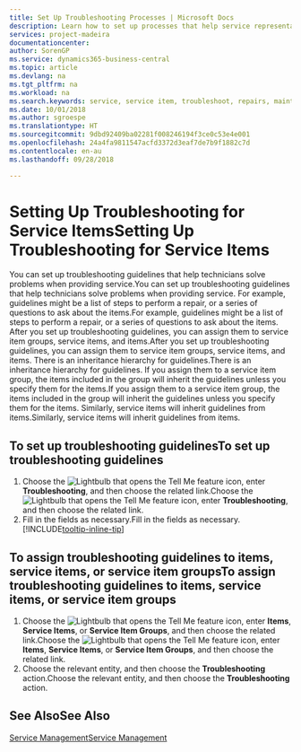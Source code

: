 ```yaml
---
title: Set Up Troubleshooting Processes | Microsoft Docs
description: Learn how to set up processes that help service representatives identify and resolve issues with service items.
services: project-madeira
documentationcenter: 
author: SorenGP
ms.service: dynamics365-business-central
ms.topic: article
ms.devlang: na
ms.tgt_pltfrm: na
ms.workload: na
ms.search.keywords: service, service item, troubleshoot, repairs, maintenance
ms.date: 10/01/2018
ms.author: sgroespe
ms.translationtype: HT
ms.sourcegitcommit: 9dbd92409ba02281f008246194f3ce0c53e4e001
ms.openlocfilehash: 24a4fa9811547acfd3372d3eaf7de7b9f1882c7d
ms.contentlocale: en-au
ms.lasthandoff: 09/28/2018

---
```


# <a name="setting-up-troubleshooting-for-service-items"></a><span data-ttu-id="ff198-103">Setting Up Troubleshooting for Service Items</span><span class="sxs-lookup"><span data-stu-id="ff198-103">Setting Up Troubleshooting for Service Items</span></span>
<span data-ttu-id="ff198-104">You can set up troubleshooting guidelines that help technicians solve problems when providing service.</span><span class="sxs-lookup"><span data-stu-id="ff198-104">You can set up troubleshooting guidelines that help technicians solve problems when providing service.</span></span> <span data-ttu-id="ff198-105">For example, guidelines might be a list of steps to perform a repair, or a series of questions to ask about the items.</span><span class="sxs-lookup"><span data-stu-id="ff198-105">For example, guidelines might be a list of steps to perform a repair, or a series of questions to ask about the items.</span></span> <span data-ttu-id="ff198-106">After you set up troubleshooting guidelines, you can assign them to service item groups, service items, and items.</span><span class="sxs-lookup"><span data-stu-id="ff198-106">After you set up troubleshooting guidelines, you can assign them to service item groups, service items, and items.</span></span> <span data-ttu-id="ff198-107">There is an inheritance hierarchy for guidelines.</span><span class="sxs-lookup"><span data-stu-id="ff198-107">There is an inheritance hierarchy for guidelines.</span></span> <span data-ttu-id="ff198-108">If you assign them to a service item group, the items included in the group will inherit the guidelines unless you specify them for the items.</span><span class="sxs-lookup"><span data-stu-id="ff198-108">If you assign them to a service item group, the items included in the group will inherit the guidelines unless you specify them for the items.</span></span> <span data-ttu-id="ff198-109">Similarly, service items will inherit guidelines from items.</span><span class="sxs-lookup"><span data-stu-id="ff198-109">Similarly, service items will inherit guidelines from items.</span></span>  

## <a name="to-set-up-troubleshooting-guidelines"></a><span data-ttu-id="ff198-110">To set up troubleshooting guidelines</span><span class="sxs-lookup"><span data-stu-id="ff198-110">To set up troubleshooting guidelines</span></span>
1. <span data-ttu-id="ff198-111">Choose the ![Lightbulb that opens the Tell Me feature](media/ui-search/search_small.png "Tell me what you want to do") icon, enter **Troubleshooting**, and then choose the related link.</span><span class="sxs-lookup"><span data-stu-id="ff198-111">Choose the ![Lightbulb that opens the Tell Me feature](media/ui-search/search_small.png "Tell me what you want to do") icon, enter **Troubleshooting**, and then choose the related link.</span></span>  
2. <span data-ttu-id="ff198-112">Fill in the fields as necessary.</span><span class="sxs-lookup"><span data-stu-id="ff198-112">Fill in the fields as necessary.</span></span> [!INCLUDE[tooltip-inline-tip](includes/tooltip-inline-tip_md.md)]  

## <a name="to-assign-troubleshooting-guidelines-to-items-service-items-or-service-item-groups"></a><span data-ttu-id="ff198-113">To assign troubleshooting guidelines to items, service items, or service item groups</span><span class="sxs-lookup"><span data-stu-id="ff198-113">To assign troubleshooting guidelines to items, service items, or service item groups</span></span>
1. <span data-ttu-id="ff198-114">Choose the ![Lightbulb that opens the Tell Me feature](media/ui-search/search_small.png "Tell me what you want to do") icon, enter **Items**, **Service Items**, or **Service Item Groups**, and then choose the related link.</span><span class="sxs-lookup"><span data-stu-id="ff198-114">Choose the ![Lightbulb that opens the Tell Me feature](media/ui-search/search_small.png "Tell me what you want to do") icon, enter **Items**, **Service Items**, or **Service Item Groups**, and then choose the related link.</span></span>  
2. <span data-ttu-id="ff198-115">Choose the relevant entity, and then choose the **Troubleshooting** action.</span><span class="sxs-lookup"><span data-stu-id="ff198-115">Choose the relevant entity, and then choose the **Troubleshooting** action.</span></span>  

## <a name="see-also"></a><span data-ttu-id="ff198-116">See Also</span><span class="sxs-lookup"><span data-stu-id="ff198-116">See Also</span></span>
[<span data-ttu-id="ff198-117">Service Management</span><span class="sxs-lookup"><span data-stu-id="ff198-117">Service Management</span></span>](service-service.md)
